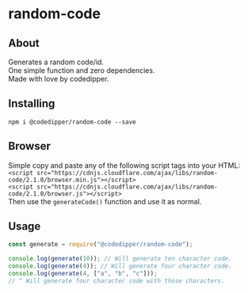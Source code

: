 # random-code
## About
Generates a random code/id.\
One simple function and zero dependencies.\
Made with love by codedipper.
## Installing
`npm i @codedipper/random-code --save`
## Browser
Simple copy and paste any of the following script tags into your HTML:\
`<script src="https://cdnjs.cloudflare.com/ajax/libs/random-code/2.1.0/browser.min.js"></script>`\
`<script src="https://cdnjs.cloudflare.com/ajax/libs/random-code/2.1.0/browser.js"></script>`\
Then use the `generateCode()` function and use it as normal.
## Usage
```js
const generate = require("@codedipper/random-code");

console.log(generate(10)); // Will generate ten character code.
console.log(generate(4)); // Will generate four character code.
console.log(generate(4, ["a", "b", "c"]));
// ^ Will generate four character code with those characters.
```
